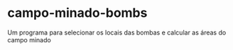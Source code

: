 # campo-minado-bombs
Um programa para selecionar os locais das bombas e calcular as áreas do campo minado
